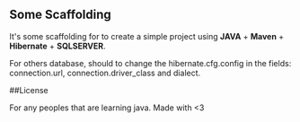 ## Some Scaffolding
It's some scaffolding for to create a simple project using **JAVA** + **Maven** + **Hibernate** + **SQLSERVER**. 

For others database, should to change the hibernate.cfg.config in the fields: connection.url, connection.driver_class and dialect.

##License

For any peoples that are learning java. Made with <3
